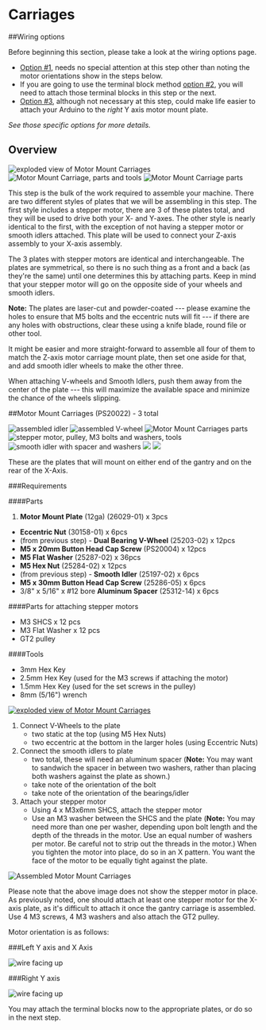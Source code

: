 # Carriages

##Wiring options

Before beginning this section, please take a look at the wiring options page. 

* [Option \#1](wiring_1.html), needs no special attention at this step other than noting the motor orientations show in the steps below.
* If you are going to use the terminal block method [option \#2](wiring_2.html), you will need to attach those terminal blocks in this step or the next.
* [Option \#3](wiring_3.html), although not necessary at this step, could make life easier to attach your Arduino to the *right* Y axis motor mount plate.

_See those specific options for more details._


## Overview

![exploded view of Motor Mount Carriages](tPictures/PS20022_2.png)
![Motor Mount Carriage, parts and tools](tPictures/so_motor_mount_carriages_parts_2.jpg)
![Motor Mount Carriage parts](tPictures/so_motor_mount_carriage_parts_2.jpg)

This step is the bulk of the work required to assemble your machine. There are two different styles of plates that we will be assembling in this step. The first style includes a stepper motor, there are 3 of these plates total, and they will be used to drive both your X- and Y-axes. The other style is nearly identical to the first, with the exception of not having a stepper motor or smooth idlers attached. This plate will be used to connect your Z-axis assembly to your X-axis assembly. 

The 3 plates with stepper motors are identical and interchangeable. The plates are symmetrical, so there is no such thing as a front and a back (as they're the same) until one determines this by attaching parts. Keep in mind that your stepper motor will go on the opposite side of your wheels and smooth idlers.

**Note:** The plates are laser-cut and powder-coated --- please examine the holes to ensure that M5 bolts and the eccentric nuts will fit --- if there are any holes with obstructions, clear these using a knife blade, round file or other tool.

It might be easier and more straight-forward to assemble all four of them to match the Z-axis motor carriage mount plate, then set one aside for that, and add smooth idler wheels to make the other three.

When attaching V-wheels and Smooth Idlers, push them away from the center of the plate --- this will maximize the available space and minimize the chance of the wheels slipping.
 
 
##Motor Mount Carriages (PS20022) - 3 total

![assembled idler](tPictures/so_smooth_idler_2.jpg)
![assembled V-wheel](tPictures/so_v_wheel_2.jpg)
![Motor Mount Carriages parts](tPictures/so_motor_mount_carriage_parts_2.jpg)
![stepper motor, pulley, M3 bolts and washers, tools](tPictures/so_e_motor_pulley_2.jpg)
![smooth idler with spacer and washers](tPictures/so_smooth_idler_bolt_spacer_washers_2.jpg)
![](tPictures/so_vwi_vwheel_eccentric_tools_2.jpg)
![](tPictures/so_vwi_vwheel_tools_2.jpg)

These are the plates that will mount on either end of the gantry and on the rear of the X-Axis.

###Requirements

####Parts

 1.   **Motor Mount Plate** (12ga) (26029-01) x 3pcs
 *   **Eccentric Nut** (30158-01) x 6pcs
 *   (from previous step) - **Dual Bearing V-Wheel** (25203-02) x 12pcs
 *   **M5 x 20mm Button Head Cap Screw** (PS20004) x 12pcs
 *   **M5 Flat Washer** (25287-02) x 36pcs
 *   **M5 Hex Nut** (25284-02) x 12pcs
 *   (from previous step) - **Smooth Idler** (25197-02) x 6pcs
 *   **M5 x 30mm Button Head Cap Screw** (25286-05) x 6pcs
 *   3/8" x 5/16" x #12 bore **Aluminum Spacer** (25312-14) x 6pcs

####Parts for attaching stepper motors
 *   M3 SHCS x 12 pcs
 *   M3 Flat Washer x 12 pcs
 *   GT2 pulley

####Tools

 * 3mm Hex Key
 * 2.5mm Hex Key (used for the M3 screws if attaching the motor)
 * 1.5mm Hex Key (used for the set screws in the pulley)
 * 8mm (5/16") wrench

[![exploded view of Motor Mount Carriages](tPictures/PS20022_4.png)](content/tPictures/PS20022_16.png)

1. Connect V-Wheels to the plate
	- two static at the top (using M5 Hex Nuts)
	- two eccentric at the bottom in the larger holes (using Eccentric Nuts)
2. Connect the smooth idlers to plate
	- two total, these will need an aluminum spacer (**Note:** You may want to sandwich the spacer in between two washers, rather than placing both washers against the plate as shown.)
	- take note of the orientation of the bolt
	- take note of the orientation of the bearings/idler
3. Attach your stepper motor
	- Using 4 x M3x6mm SHCS, attach the stepper motor
	- Use an M3 washer between the SHCS and the plate (**Note:** You may need more than one per washer, depending upon bolt length and the depth of the threads in the motor. Use an equal number of washers per motor. Be careful not to strip out the threads in the motor.) When you tighten the motor into place, do so in an X pattern. You want the face of the motor to be equally tight against the plate.

![Assembled Motor Mount Carriages](tPictures/so_motor_mount_carriage_4.jpg)

Please note that the above image does not show the stepper motor in place. As previously noted, one should attach at least one stepper motor for the X-axis plate, as it's difficult to attach it once the gantry carriage is assembled. Use 4 M3 screws, 4 M3 washers and also attach the GT2 pulley.

Motor orientation is as follows:

###Left Y axis and X Axis

![wire facing up](wiring/stepper_orientation_up.svg)

###Right Y axis

![wire facing up](wiring/stepper_orientation_left.svg)

You may attach the terminal blocks now to the appropriate plates, or do so in the next step.
